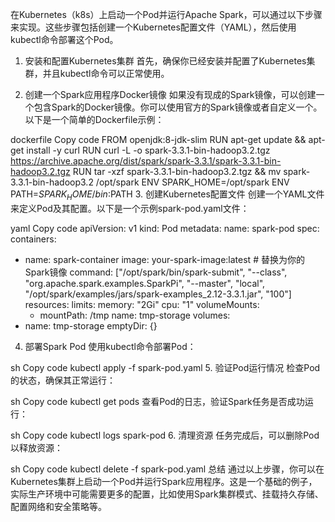 在Kubernetes（k8s）上启动一个Pod并运行Apache Spark，可以通过以下步骤来实现。这些步骤包括创建一个Kubernetes配置文件（YAML），然后使用kubectl命令部署这个Pod。

1. 安装和配置Kubernetes集群
   首先，确保你已经安装并配置了Kubernetes集群，并且kubectl命令可以正常使用。

2. 创建一个Spark应用程序Docker镜像
   如果没有现成的Spark镜像，可以创建一个包含Spark的Docker镜像。你可以使用官方的Spark镜像或者自定义一个。以下是一个简单的Dockerfile示例：

dockerfile
Copy code
FROM openjdk:8-jdk-slim
RUN apt-get update && apt-get install -y curl
RUN curl -L -o spark-3.3.1-bin-hadoop3.2.tgz https://archive.apache.org/dist/spark/spark-3.3.1/spark-3.3.1-bin-hadoop3.2.tgz
RUN tar -xzf spark-3.3.1-bin-hadoop3.2.tgz && mv spark-3.3.1-bin-hadoop3.2 /opt/spark
ENV SPARK_HOME=/opt/spark
ENV PATH=$SPARK_HOME/bin:$PATH
3. 创建Kubernetes配置文件
   创建一个YAML文件来定义Pod及其配置。以下是一个示例spark-pod.yaml文件：

yaml
Copy code
apiVersion: v1
kind: Pod
metadata:
name: spark-pod
spec:
containers:
- name: spark-container
  image: your-spark-image:latest # 替换为你的Spark镜像
  command: ["/opt/spark/bin/spark-submit", "--class", "org.apache.spark.examples.SparkPi", "--master", "local", "/opt/spark/examples/jars/spark-examples_2.12-3.3.1.jar", "100"]
  resources:
  limits:
  memory: "2Gi"
  cpu: "1"
  volumeMounts:
    - mountPath: /tmp
      name: tmp-storage
      volumes:
- name: tmp-storage
  emptyDir: {}
4. 部署Spark Pod
   使用kubectl命令部署Pod：

sh
Copy code
kubectl apply -f spark-pod.yaml
5. 验证Pod运行情况
   检查Pod的状态，确保其正常运行：

sh
Copy code
kubectl get pods
查看Pod的日志，验证Spark任务是否成功运行：

sh
Copy code
kubectl logs spark-pod
6. 清理资源
   任务完成后，可以删除Pod以释放资源：

sh
Copy code
kubectl delete -f spark-pod.yaml
总结
通过以上步骤，你可以在Kubernetes集群上启动一个Pod并运行Spark应用程序。这是一个基础的例子，实际生产环境中可能需要更多的配置，比如使用Spark集群模式、挂载持久存储、配置网络和安全策略等。